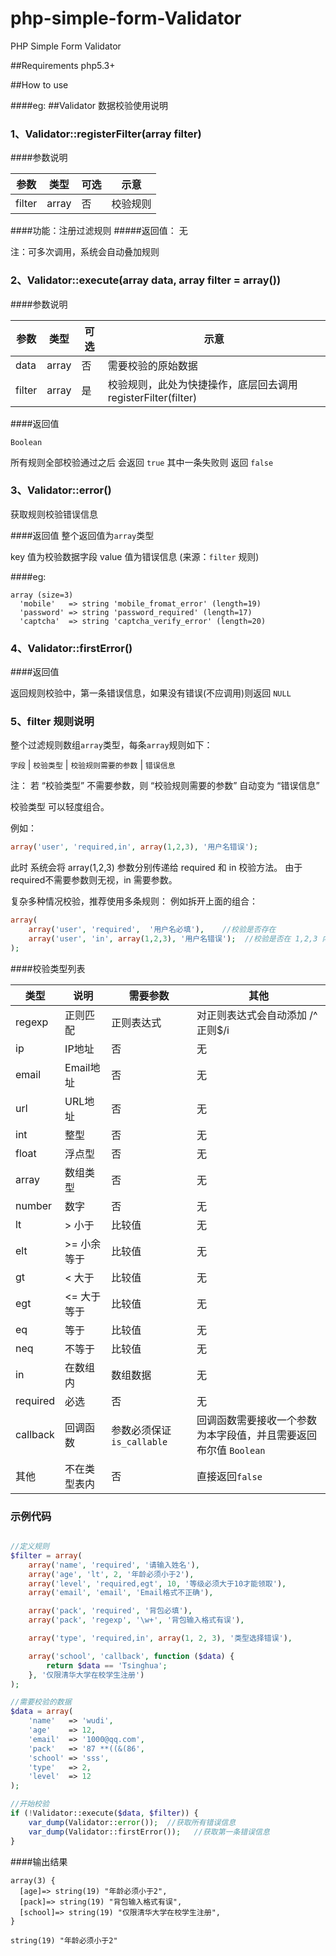 php-simple-form-Validator
==========================

PHP Simple Form Validator

##Requirements
php5.3+

##How to use


####eg:
##Validator 数据校验使用说明

### 1、Validator::registerFilter(array filter)

####参数说明

参数 |类型|可选| 示意
------------ | ------------- | ------------ | -----------
filter|array | 否  | 校验规则


####功能：注册过滤规则
#####返回值：
无

注：可多次调用，系统会自动叠加规则

### 2、Validator::execute(array data, array filter = array())

####参数说明

参数 |类型|可选| 示意
------------ | ------------- | ------------ | -----------
data |array| 否  | 需要校验的原始数据
filter|array | 是  | 校验规则，此处为快捷操作，底层回去调用 registerFilter(filter)

####返回值

``Boolean``

所有规则全部校验通过之后 会返回 ``true`` 其中一条失败则 返回 ``false``


### 3、Validator::error()
获取规则校验错误信息

####返回值
整个返回值为``array``类型

key   值为校验数据字段
value 值为错误信息  (来源：``filter`` 规则)


####eg:

```
array (size=3)
  'mobile'   => string 'mobile_fromat_error' (length=19)
  'password' => string 'password_required' (length=17)
  'captcha'  => string 'captcha_verify_error' (length=20)
```

### 4、Validator::firstError()

####返回值

返回规则校验中，第一条错误信息，如果没有错误(不应调用)则返回 ``NULL``


### 5、filter 规则说明

整个过滤规则数组``array``类型，每条``array``规则如下：

``字段``  | ``校验类型`` | ``校验规则需要的参数`` |  ``错误信息``

注：
若 “校验类型” 不需要参数，则 “校验规则需要的参数” 自动变为 “错误信息”

校验类型 可以轻度组合。

例如：
```php
array('user', 'required,in', array(1,2,3), '用户名错误');
```

此时 系统会将 array(1,2,3) 参数分别传递给 required 和 in 校验方法。
由于required不需要参数则无视，in 需要参数。

复杂多种情况校验，推荐使用多条规则：
例如拆开上面的组合：

```php
array(
	array('user', 'required',  '用户名必填'),	//校验是否存在
    array('user', 'in', array(1,2,3), '用户名错误');  //校验是否在 1,2,3 内
);
```
 
####校验类型列表

类型 | 说明 | 需要参数|其他
------------ | ------------- | ------------ | -------------
regexp | 正则匹配| 正则表达式| 对正则表达式会自动添加 /^正则$/i
ip | IP地址  | 否|无
email | Email地址  | 否|无
url | URL地址  | 否|无
int | 整型 | 否|无
float | 浮点型  | 否|无
array | 数组类型  | 否|无
number | 数字  | 否|无
lt | > 小于  | 比较值|无
elt | >= 小余等于  | 比较值|无
gt | < 大于 | 比较值|无
egt | <= 大于等于  | 比较值|无
eq | 等于  | 比较值|无
neq | 不等于 | 比较值|无
in | 在数组内 | 数组数据|无
required | 必选  | 否|无
callback | 回调函数  | 参数必须保证``is_callable``|回调函数需要接收一个参数为本字段值，并且需要返回 布尔值 ``Boolean``
其他 | 不在类型表内  |否| 直接返回``false``


### 示例代码

```php

//定义规则
$filter = array(
    array('name', 'required', '请输入姓名'),
    array('age', 'lt', 2, '年龄必须小于2'),
    array('level', 'required,egt', 10, '等级必须大于10才能领取'),
    array('email', 'email', 'Email格式不正确'),

    array('pack', 'required', '背包必填'),
    array('pack', 'regexp', '\w+', '背包输入格式有误'),

    array('type', 'required,in', array(1, 2, 3), '类型选择错误'),

    array('school', 'callback', function ($data) {
        return $data == 'Tsinghua';
    }, '仅限清华大学在校学生注册')
);

//需要校验的数据
$data = array(
    'name'   => 'wudi',
    'age'    => 12,
    'email'  => '1000@qq.com',
    'pack'   => '87 **((&(86',
    'school' => 'sss',
    'type'   => 2,
    'level'  => 12
);

//开始校验
if (!Validator::execute($data, $filter)) {
    var_dump(Validator::error());  //获取所有错误信息
    var_dump(Validator::firstError());   //获取第一条错误信息
}

```

####输出结果

```
array(3) {
  [age]=> string(19) "年龄必须小于2",
  [pack]=> string(19) "背包输入格式有误",
  [school]=> string(19) "仅限清华大学在校学生注册",
}

string(19) "年龄必须小于2"
```
